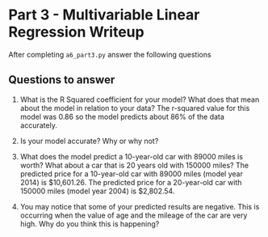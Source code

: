 # Part 3 - Multivariable Linear Regression Writeup

After completing `a6_part3.py` answer the following questions

## Questions to answer

1. What is the R Squared coefficient for your model? What does that mean about the model in relation to your data?
The r-squared value for this model was 0.86 so the model predicts about 86% of the data accurately. 
2. Is your model accurate? Why or why not?

3. What does the model predict a 10-year-old car with 89000 miles is worth? What about a car that is 20 years old with 150000 miles?
The predicted price for a 10-year-old car with 89000 miles (model year 2014) is $10,601.26. The predicted price for a 20-year-old car with 150000 miles (model year 2004) is $2,802.54.
4. You may notice that some of your predicted results are negative. This is occurring when the value of age and the mileage of the car are very high. Why do you think this is happening?
